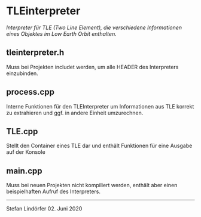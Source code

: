 # TLEinterpreter
*Interpreter für TLE (Two Line Element), die verschiedene Informationen eines Objektes im Low Earth Orbit enthalten.*

## tleinterpreter.h ##
Muss bei Projekten includet werden, um alle HEADER des Interpreters einzubinden.

## process.cpp ##
Interne Funktionen für den TLEInterpreter um Informationen aus TLE korrekt zu extrahieren und ggf. in andere Einheit umzurechnen.

## TLE.cpp ##
Stellt den Container eines TLE dar und enthält Funktionen für eine Ausgabe auf der Konsole

## main.cpp ##
Muss bei neuen Projekten nicht kompiliert werden, enthält aber einen beispielhaften Aufruf des Interpreters.



-----------------
Stefan Lindörfer
 02. Juni 2020
